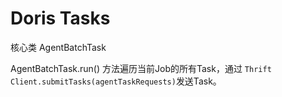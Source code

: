 # Doris Tasks

核心类 AgentBatchTask 

AgentBatchTask.run() 方法遍历当前Job的所有Task，通过
`Thrift Client.submitTasks(agentTaskRequests)`发送Task。